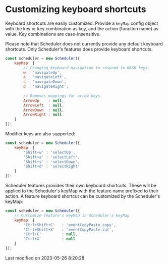 # Customizing keyboard shortcuts

Keyboard shortcuts are easily customized. Provide a `keyMap` config object with the key or key combination as key, and
the action (function name) as value. Key combinations are case-insensitive. 

Please note that Scheduler does not currently provide any default keyboard shortcuts. Only Scheduler's features does
provide keyboard shortcuts.

```javascript
const scheduler = new Scheduler({
    keyMap: {
        // Changing keyboard navigation to respond to WASD keys.
        w : 'navigateUp',
        a : 'navigateLeft',
        s : 'navigateDown',
        d : 'navigateRight',
        
        // Removes mappings for arrow keys.
        ArrowUp    : null,
        ArrowLeft  : null,
        ArrowDown  : null,
        ArrowRight : null
    }
});
```
Modifier keys are also supported:
```javascript
const scheduler = new Scheduler({
    keyMap: {
        'Shift+w' : 'selectUp',
        'Shift+a' : 'selectLeft',
        'Shift+s' : 'selectDown',
        'Shift+d' : 'selectRight'
    }
});
```
Scheduler features provides their own keyboard shortcuts. These will be applied to the Scheduler's keyMap with the
feature name prefixed to their action. A feature keyboard shortcut can be customized by the Scheduler's keyMap:
```javascript
const scheduler = new Scheduler({
    // Customize feature's keyMap in Scheduler's keyMap
    keyMap: {
        'Ctrl+Shift+C'   : 'eventCopyPaste.copy',
        'Ctrl+Shift+X'   : 'eventCopyPaste.cut',
        'Ctrl+C'         : null,
        'Ctrl+X'         : null
    }
});
```


<p class="last-modified">Last modified on 2023-05-26 8:20:28</p>